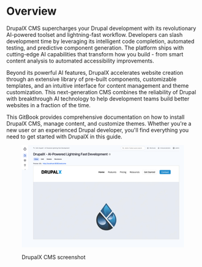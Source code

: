 # Overview

DrupalX CMS supercharges your Drupal development with its revolutionary AI-powered toolset and lightning-fast workflow. Developers can slash development time by leveraging its intelligent code completion, automated testing, and predictive component generation. The platform ships with cutting-edge AI capabilities that transform how you build - from smart content analysis to automated accessibility improvements.&#x20;

Beyond its powerful AI features, DrupalX accelerates website creation through an extensive library of pre-built components, customizable templates, and an intuitive interface for content management and theme customization. This next-generation CMS combines the reliability of Drupal with breakthrough AI technology to help development teams build better websites in a fraction of the time.

This GitBook provides comprehensive documentation on how to install DrupalX CMS, manage content, and customize themes. Whether you're a new user or an experienced Drupal developer, you'll find everything you need to get started with DrupalX in this guide.

<figure><img src=".gitbook/assets/screencapture-drupalx-graphql-ddev-site-welcome-2024-12-07-12_36_37.png" alt=""><figcaption><p>DrupalX CMS screenshot</p></figcaption></figure>

